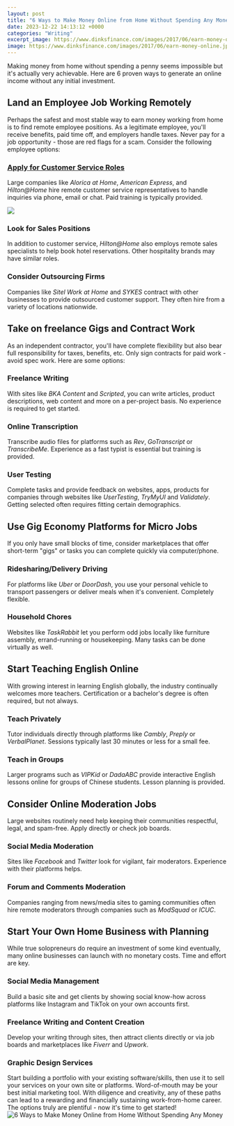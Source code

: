 ```yaml
---
layout: post
title: "6 Ways to Make Money Online from Home Without Spending Any Money"
date: 2023-12-22 14:13:12 +0000
categories: "Writing"
excerpt_image: https://www.dinksfinance.com/images/2017/06/earn-money-online.jpg
image: https://www.dinksfinance.com/images/2017/06/earn-money-online.jpg
---
```


Making money from home without spending a penny seems impossible but it's actually very achievable. Here are 6 proven ways to generate an online income without any initial investment.
## Land an Employee Job Working Remotely
Perhaps the safest and most stable way to earn money working from home is to find remote employee positions. As a legitimate employee, you'll receive benefits, paid time off, and employers handle taxes. Never pay for a job opportunity - those are red flags for a scam. Consider the following employee options:
### [Apply for Customer Service Roles](https://store.fi.io.vn/collection/alamillo)
Large companies like _Alorica at Home_, _American Express_, and _Hilton@Home_ hire remote customer service representatives to handle inquiries via phone, email or chat. Paid training is typically provided.

![](https://surejob.in/wp-content/uploads/2017/09/earn-money-online.png)
### **Look for Sales Positions**
In addition to customer service, _Hilton@Home_ also employs remote sales specialists to help book hotel reservations. Other hospitality brands may have similar roles. 
### **Consider Outsourcing Firms**  
Companies like _Sitel Work at Home_ and _SYKES_ contract with other businesses to provide outsourced customer support. They often hire from a variety of locations nationwide.
## Take on freelance Gigs and Contract Work
As an independent contractor, you'll have complete flexibility but also bear full responsibility for taxes, benefits, etc. Only sign contracts for paid work - avoid spec work. Here are some options:
### **Freelance Writing**
With sites like _BKA Content_ and _Scripted_, you can write articles, product descriptions, web content and more on a per-project basis. No experience is required to get started.
### **Online Transcription** 
Transcribe audio files for platforms such as _Rev_, _GoTranscript_ or _TranscribeMe_. Experience as a fast typist is essential but training is provided. 
### **User Testing**
Complete tasks and provide feedback on websites, apps, products for companies through websites like _UserTesting_, _TryMyUI_ and _Validately_. Getting selected often requires fitting certain demographics.
## Use Gig Economy Platforms for Micro Jobs 
If you only have small blocks of time, consider marketplaces that offer short-term "gigs" or tasks you can complete quickly via computer/phone.
### **Ridesharing/Delivery Driving**  
For platforms like _Uber_ or _DoorDash_, you use your personal vehicle to transport passengers or deliver meals when it's convenient. Completely flexible.
### **Household Chores**
Websites like _TaskRabbit_ let you perform odd jobs locally like furniture assembly, errand-running or housekeeping. Many tasks can be done virtually as well.
## Start Teaching English Online
With growing interest in learning English globally, the industry continually welcomes more teachers. Certification or a bachelor's degree is often required, but not always.
### **Teach Privately**
Tutor individuals directly through platforms like _Cambly_, _Preply_ or _VerbalPlanet_. Sessions typically last 30 minutes or less for a small fee. 
### **Teach in Groups**   
Larger programs such as _VIPKid_ or _DadaABC_ provide interactive English lessons online for groups of Chinese students. Lesson planning is provided.
## Consider Online Moderation Jobs
Large websites routinely need help keeping their communities respectful, legal, and spam-free. Apply directly or check job boards.
### **Social Media Moderation**
Sites like _Facebook_ and _Twitter_ look for vigilant, fair moderators. Experience with their platforms helps.
### **Forum and Comments Moderation** 
Companies ranging from news/media sites to gaming communities often hire remote moderators through companies such as _ModSquad_ or _ICUC_.
## Start Your Own Home Business with Planning
While true solopreneurs do require an investment of some kind eventually, many online businesses can launch with no monetary costs. Time and effort are key. 
### **Social Media Management**  
Build a basic site and get clients by showing social know-how across platforms like Instagram and TikTok on your own accounts first. 
### **Freelance Writing and Content Creation**
Develop your writing through sites, then attract clients directly or via job boards and marketplaces like _Fiverr_ and _Upwork_. 
### **Graphic Design Services**  
Start building a portfolio with your existing software/skills, then use it to sell your services on your own site or platforms. Word-of-mouth may be your best initial marketing tool.
With diligence and creativity, any of these paths can lead to a rewarding and financially sustaining work-from-home career. The options truly are plentiful - now it's time to get started!
![6 Ways to Make Money Online from Home Without Spending Any Money](https://www.dinksfinance.com/images/2017/06/earn-money-online.jpg)